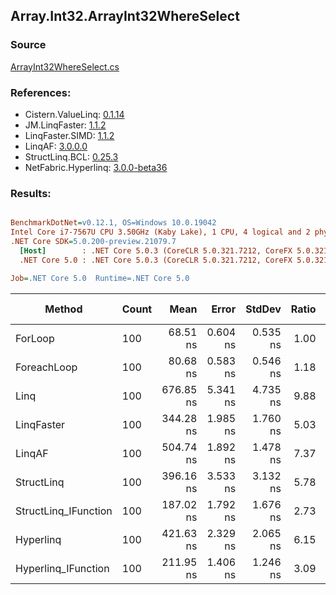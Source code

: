 ﻿## Array.Int32.ArrayInt32WhereSelect

### Source
[ArrayInt32WhereSelect.cs](../LinqBenchmarks/Array/Int32/ArrayInt32WhereSelect.cs)

### References:
- Cistern.ValueLinq: [0.1.14](https://www.nuget.org/packages/Cistern.ValueLinq/0.1.14)
- JM.LinqFaster: [1.1.2](https://www.nuget.org/packages/JM.LinqFaster/1.1.2)
- LinqFaster.SIMD: [1.1.2](https://www.nuget.org/packages/LinqFaster.SIMD/1.0.3)
- LinqAF: [3.0.0.0](https://www.nuget.org/packages/LinqAF/3.0.0.0)
- StructLinq.BCL: [0.25.3](https://www.nuget.org/packages/StructLinq.BCL/0.25.3)
- NetFabric.Hyperlinq: [3.0.0-beta36](https://www.nuget.org/packages/NetFabric.Hyperlinq/3.0.0-beta36)

### Results:
``` ini

BenchmarkDotNet=v0.12.1, OS=Windows 10.0.19042
Intel Core i7-7567U CPU 3.50GHz (Kaby Lake), 1 CPU, 4 logical and 2 physical cores
.NET Core SDK=5.0.200-preview.21079.7
  [Host]        : .NET Core 5.0.3 (CoreCLR 5.0.321.7212, CoreFX 5.0.321.7212), X64 RyuJIT
  .NET Core 5.0 : .NET Core 5.0.3 (CoreCLR 5.0.321.7212, CoreFX 5.0.321.7212), X64 RyuJIT

Job=.NET Core 5.0  Runtime=.NET Core 5.0  

```
|               Method | Count |      Mean |    Error |   StdDev | Ratio | RatioSD |  Gen 0 | Gen 1 | Gen 2 | Allocated |
|--------------------- |------ |----------:|---------:|---------:|------:|--------:|-------:|------:|------:|----------:|
|              ForLoop |   100 |  68.51 ns | 0.604 ns | 0.535 ns |  1.00 |    0.00 |      - |     - |     - |         - |
|          ForeachLoop |   100 |  80.68 ns | 0.583 ns | 0.546 ns |  1.18 |    0.01 |      - |     - |     - |         - |
|                 Linq |   100 | 676.85 ns | 5.341 ns | 4.735 ns |  9.88 |    0.11 | 0.0496 |     - |     - |     104 B |
|           LinqFaster |   100 | 344.28 ns | 1.985 ns | 1.760 ns |  5.03 |    0.05 | 0.3171 |     - |     - |     664 B |
|               LinqAF |   100 | 504.74 ns | 1.892 ns | 1.478 ns |  7.37 |    0.06 |      - |     - |     - |         - |
|           StructLinq |   100 | 396.16 ns | 3.533 ns | 3.132 ns |  5.78 |    0.07 | 0.0305 |     - |     - |      64 B |
| StructLinq_IFunction |   100 | 187.02 ns | 1.792 ns | 1.676 ns |  2.73 |    0.04 |      - |     - |     - |         - |
|            Hyperlinq |   100 | 421.63 ns | 2.329 ns | 2.065 ns |  6.15 |    0.06 |      - |     - |     - |         - |
|  Hyperlinq_IFunction |   100 | 211.95 ns | 1.406 ns | 1.246 ns |  3.09 |    0.03 |      - |     - |     - |         - |
